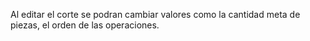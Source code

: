 Al editar el corte se podran cambiar valores como la cantidad meta de piezas, el orden de las operaciones.